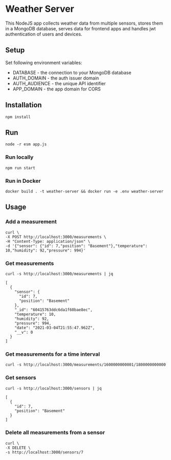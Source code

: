 # Weather Server

This NodeJS app collects weather data from multiple sensors, stores them in a MongoDB database, serves data for frontend apps and handles jwt authentication of users and devices.

## Setup

Set following environment variables:

- DATABASE - the connection to your MongoDB database
- AUTH_DOMAIN - the auth issuer domain
- AUTH_AUDIENCE - the unique API identifier
- APP_DOMAIN - the app domain for CORS

## Installation

```
npm install
```

## Run

```
node -r esm app.js
```

### Run locally

```
npm run start
```

### Run in Docker

```
docker build . -t weather-server && docker run -e .env weather-server
```

## Usage

### Add a measurement

```
curl \
-X POST http://localhost:3000/measurements \
-H "Content-Type: application/json" \
-d '{"sensor": {"id": 7,"position": "Basement"},"temperature": 10,"humidity": 92,"pressure": 994}'
```

### Get measurements

```
curl -s http://localhost:3000/measurements | jq

[
  {
    "sensor": {
      "id": 7,
      "position": "Basement"
    },
    "_id": "60415763ddc6da1f60bae8ec",
    "temperature": 10,
    "humidity": 92,
    "pressure": 994,
    "date": "2021-03-04T21:55:47.962Z",
    "__v": 0
  }
]
```

### Get measurements for a time interval

```
curl -s http://localhost:3000/measurements/1600000000001/1800000000000
```

### Get sensors

```
curl -s http://localhost:3000/sensors | jq

[
  {
    "id": 7,
    "position": "Basement"
  }
]
```

### Delete all measurements from a sensor

```
curl \
-X DELETE \
-s http://localhost:3000/sensors/7
```
